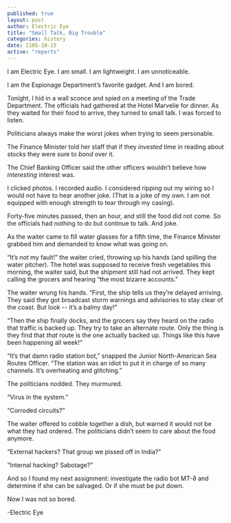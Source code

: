 ```yaml
---
published: true
layout: post
author: Electric Eye
title: "Small Talk, Big Trouble"
categories: history
date: 2105-10-15
active: "reports"
---
```


I am Electric Eye. I am small. I am lightweight. I am unnoticeable.

I am the Espionage Department’s favorite gadget. And I am bored.

Tonight, I hid in a wall sconce and spied on a meeting of the Trade Department. The officials had gathered at the Hotel Marvelie for dinner. As they waited for their food to arrive, they turned to small talk. I was forced to listen.

Politicians always make the worst jokes when trying to seem personable. 

The Finance Minister told her staff that if they _invested_ time in reading about stocks they were sure to _bond_ over it. 

The Chief Banking Officer said the other officers wouldn’t believe how _interesting_ interest was. 

I clicked photos. I recorded audio. I considered ripping out my wiring so I would not have to hear another joke. (That is a joke of my own. I am not equipped with enough strength to tear through my casing). 

Forty-five minutes passed, then an hour, and still the food did not come. So the officials had nothing to do but continue to talk. And joke. 

As the waiter came to fill water glasses for a fifth time, the Finance Minister grabbed him and demanded to know what was going on.

“It’s not my fault!” the waiter cried, throwing up his hands (and spilling the water pitcher). 
The hotel was supposed to receive fresh vegetables this morning, the waiter said, but the shipment still had not arrived. They kept calling the grocers and hearing “the most bizarre accounts.”

The waiter wrung his hands. “First, the ship tells us they’re delayed arriving. They said they got broadcast storm warnings and advisories to stay clear of the coast. But look -- it’s a balmy day!”  

“Then the ship finally docks, and the grocers say they heard on the radio that traffic is backed up. They try to take an alternate route. Only the thing is they find that _that_ route is the one actually backed up. Things like this have been happening all week!”

“It’s that damn radio station bot,” snapped the Junior North-American Sea Routes Officer. “The station was an idiot to put it in charge of so many channels. It’s overheating and glitching.”

The politicians nodded. They murmured.  

“Virus in the system.”

“Corroded circuits?”

The waiter offered to cobble together a dish, but warned it would not be what they had ordered. The politicians didn’t seem to care about the food anymore. 

“External hackers? That group we pissed off in India?”

“Internal hacking? Sabotage?”

And so I found my next assignment: investigate the radio bot MT-∂ and determine if she can be salvaged. Or if she must be put down. 

Now I was not so bored.

-Electric Eye

